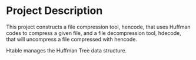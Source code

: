 # Project Description

This project constructs a file compression tool, hencode, that uses Huffman codes to compress a given file, 
and a file decompression tool, hdecode, that will uncompress a file compressed with hencode.

Htable manages the Huffman Tree data structure.
